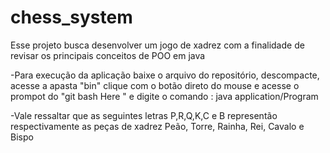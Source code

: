 # chess_system
Esse projeto busca desenvolver um jogo de xadrez com a finalidade de revisar os principais conceitos de POO em java

-Para execução da aplicação baixe o arquivo do repositório, descompacte, acesse a apasta "bin"  clique com o botão direto do mouse e acesse o prompot do "git bash Here "
e digite o comando : java application/Program

-Vale ressaltar que as seguintes letras P,R,Q,K,C e B representão respectivamente as peças de xadrez Peão, Torre, Rainha, Rei, Cavalo e Bispo

